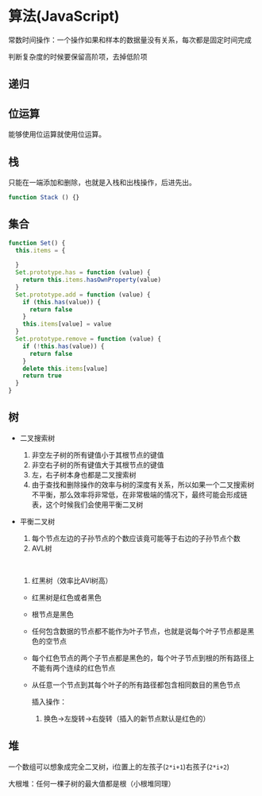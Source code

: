 # 算法(JavaScript)

常数时间操作：一个操作如果和样本的数据量没有关系，每次都是固定时间完成

判断复杂度的时候要保留高阶项，去掉低阶项

## 递归



## 位运算

能够使用位运算就使用位运算。

## 栈

只能在一端添加和删除，也就是入栈和出栈操作，后进先出。

```javascript
function Stack () {}
```

## 集合

```javascript
function Set() {
  this.items = {
    
  }
  Set.prototype.has = function (value) {
    return this.items.hasOwnProperty(value)
  }
  Set.prototype.add = function (value) {
    if (this.has(value)) {
      return false
    }
    this.items[value] = value
  }
  Set.prototype.remove = function (value) {
    if (!this.has(value)) {
      return false
    }
    delete this.items[value]
    return true
  }
}
```

## 树

+ 二叉搜索树

  1. 非空左子树的所有键值小于其根节点的键值
  2. 非空右子树的所有键值大于其根节点的键值
  3. 左，右子树本身也都是二叉搜索树
  4. 由于查找和删除操作的效率与树的深度有关系，所以如果一个二叉搜索树不平衡，那么效率将非常低，在非常极端的情况下，最终可能会形成链表，这个时候我们会使用平衡二叉树

+ 平衡二叉树

  1. 每个节点左边的子孙节点的个数应该竟可能等于右边的子孙节点个数
  2. AVL树

  ​

  1. 红黑树（效率比AVl树高）

  + 红黑树是红色或者黑色

  + 根节点是黑色

  + 任何包含数据的节点都不能作为叶子节点，也就是说每个叶子节点都是黑色的空节点

  + 每个红色节点的两个子节点都是黑色的，每个叶子节点到根的所有路径上不能有两个连续的红色节点

  + 从任意一个节点到其每个叶子的所有路径都包含相同数目的黑色节点

    插入操作：

    1. 换色->左旋转->右旋转（插入的新节点默认是红色的）



## 堆

一个数组可以想象成完全二叉树，i位置上的左孩子(`2*i+1`)右孩子(`2*i+2`)

大根堆：任何一棵子树的最大值都是根（小根堆同理）